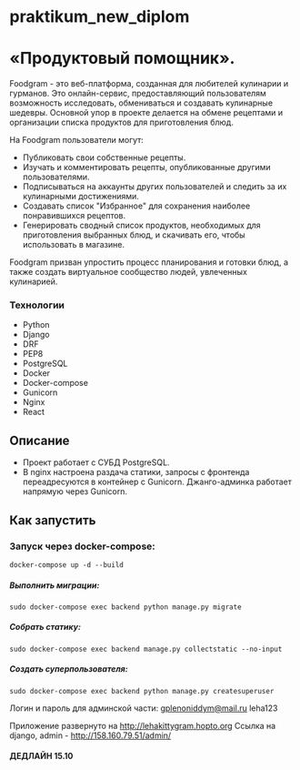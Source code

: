 # praktikum_new_diplom
# «Продуктовый помощник».
Foodgram - это веб-платформа, созданная для любителей кулинарии и гурманов.
Это онлайн-сервис, предоставляющий пользователям возможность исследовать, обмениваться и создавать кулинарные шедевры.
Основной упор в проекте делается на обмене рецептами и организации списка продуктов для приготовления блюд.

На Foodgram пользователи могут:

- Публиковать свои собственные рецепты.
- Изучать и комментировать рецепты, опубликованные другими пользователями.
- Подписываться на аккаунты других пользователей и следить за их кулинарными достижениями.
- Создавать список "Избранное" для сохранения наиболее понравившихся рецептов.
- Генерировать сводный список продуктов, необходимых для приготовления выбранных блюд, и скачивать его, чтобы использовать в магазине.

Foodgram призван упростить процесс планирования и готовки блюд, а также создать виртуальное сообщество людей, увлеченных кулинарией.

### Технологии
- Python 
- Django 
- DRF
- PEP8
- PostgreSQL
- Docker
- Docker-compose
- Gunicorn
- Nginx
- React



## Описание
- Проект работает с СУБД PostgreSQL.
- В nginx настроена раздача статики, запросы с фронтенда переадресуются в контейнер с Gunicorn. 
Джанго-админка работает напрямую через Gunicorn.

## Как запустить
### Запуск через docker-compose:  
```
docker-compose up -d --build
```
##### Выполнить миграции:
```  
sudo docker-compose exec backend python manage.py migrate  
```  
##### Собрать статику:
```
sudo docker-compose exec backend manage.py collectstatic --no-input
```
##### Cоздать суперпользователя:
```
sudo docker-compose exec backend python manage.py createsuperuser
```

Логин и пароль для админской части:
gplenoniddym@mail.ru
leha123

Приложение развернуто на http://lehakittygram.hopto.org
Ссылка на django, admin - http://158.160.79.51/admin/
#### ДЕДЛАЙН 15.10